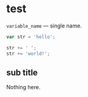 # test

`variable_name` — single name.

```js
var str = 'hello';

str += ' ';
str += 'world!';
```

## sub title

Nothing here.
